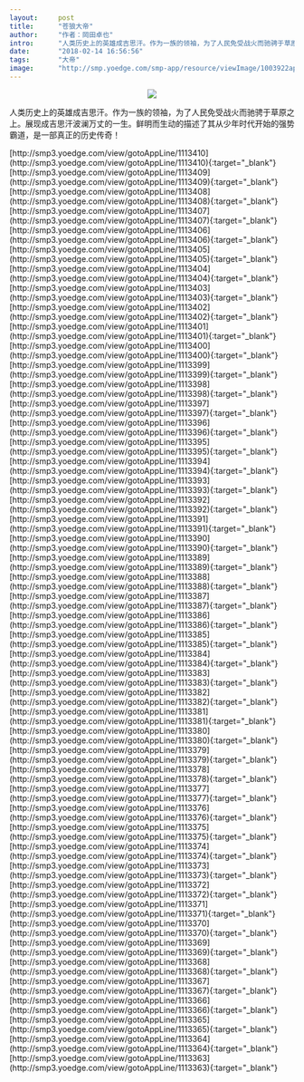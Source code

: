 ```yaml
---
layout:     post
title:      "苍狼大帝"
author:     "作者：岡田卓也"
intro:      "人类历史上的英雄成吉思汗。作为一族的领袖，为了人民免受战火而驰骋于草原之上。展现成吉思汗波澜万丈的一生。鲜明而生动的描述了其从少年时代开始的强势霸道，是一部真正的历史传奇！"
date:       "2018-02-14 16:56:56"
tags:       "大帝"
image:      "http://smp.yoedge.com/smp-app/resource/viewImage/1003922appline.png"
---
```

<div style="text-align: center">
<p><img src="http://smp.yoedge.com/smp-app/resource/viewImage/1003922appline.png"/></p>
</div>
<p class="post-meta">
<span>人类历史上的英雄成吉思汗。作为一族的领袖，为了人民免受战火而驰骋于草原之上。展现成吉思汗波澜万丈的一生。鲜明而生动的描述了其从少年时代开始的强势霸道，是一部真正的历史传奇！</span>
</p>
[http://smp3.yoedge.com/view/gotoAppLine/1113410](http://smp3.yoedge.com/view/gotoAppLine/1113410){:target="_blank"}
[http://smp3.yoedge.com/view/gotoAppLine/1113409](http://smp3.yoedge.com/view/gotoAppLine/1113409){:target="_blank"}
[http://smp3.yoedge.com/view/gotoAppLine/1113408](http://smp3.yoedge.com/view/gotoAppLine/1113408){:target="_blank"}
[http://smp3.yoedge.com/view/gotoAppLine/1113407](http://smp3.yoedge.com/view/gotoAppLine/1113407){:target="_blank"}
[http://smp3.yoedge.com/view/gotoAppLine/1113406](http://smp3.yoedge.com/view/gotoAppLine/1113406){:target="_blank"}
[http://smp3.yoedge.com/view/gotoAppLine/1113405](http://smp3.yoedge.com/view/gotoAppLine/1113405){:target="_blank"}
[http://smp3.yoedge.com/view/gotoAppLine/1113404](http://smp3.yoedge.com/view/gotoAppLine/1113404){:target="_blank"}
[http://smp3.yoedge.com/view/gotoAppLine/1113403](http://smp3.yoedge.com/view/gotoAppLine/1113403){:target="_blank"}
[http://smp3.yoedge.com/view/gotoAppLine/1113402](http://smp3.yoedge.com/view/gotoAppLine/1113402){:target="_blank"}
[http://smp3.yoedge.com/view/gotoAppLine/1113401](http://smp3.yoedge.com/view/gotoAppLine/1113401){:target="_blank"}
[http://smp3.yoedge.com/view/gotoAppLine/1113400](http://smp3.yoedge.com/view/gotoAppLine/1113400){:target="_blank"}
[http://smp3.yoedge.com/view/gotoAppLine/1113399](http://smp3.yoedge.com/view/gotoAppLine/1113399){:target="_blank"}
[http://smp3.yoedge.com/view/gotoAppLine/1113398](http://smp3.yoedge.com/view/gotoAppLine/1113398){:target="_blank"}
[http://smp3.yoedge.com/view/gotoAppLine/1113397](http://smp3.yoedge.com/view/gotoAppLine/1113397){:target="_blank"}
[http://smp3.yoedge.com/view/gotoAppLine/1113396](http://smp3.yoedge.com/view/gotoAppLine/1113396){:target="_blank"}
[http://smp3.yoedge.com/view/gotoAppLine/1113395](http://smp3.yoedge.com/view/gotoAppLine/1113395){:target="_blank"}
[http://smp3.yoedge.com/view/gotoAppLine/1113394](http://smp3.yoedge.com/view/gotoAppLine/1113394){:target="_blank"}
[http://smp3.yoedge.com/view/gotoAppLine/1113393](http://smp3.yoedge.com/view/gotoAppLine/1113393){:target="_blank"}
[http://smp3.yoedge.com/view/gotoAppLine/1113392](http://smp3.yoedge.com/view/gotoAppLine/1113392){:target="_blank"}
[http://smp3.yoedge.com/view/gotoAppLine/1113391](http://smp3.yoedge.com/view/gotoAppLine/1113391){:target="_blank"}
[http://smp3.yoedge.com/view/gotoAppLine/1113390](http://smp3.yoedge.com/view/gotoAppLine/1113390){:target="_blank"}
[http://smp3.yoedge.com/view/gotoAppLine/1113389](http://smp3.yoedge.com/view/gotoAppLine/1113389){:target="_blank"}
[http://smp3.yoedge.com/view/gotoAppLine/1113388](http://smp3.yoedge.com/view/gotoAppLine/1113388){:target="_blank"}
[http://smp3.yoedge.com/view/gotoAppLine/1113387](http://smp3.yoedge.com/view/gotoAppLine/1113387){:target="_blank"}
[http://smp3.yoedge.com/view/gotoAppLine/1113386](http://smp3.yoedge.com/view/gotoAppLine/1113386){:target="_blank"}
[http://smp3.yoedge.com/view/gotoAppLine/1113385](http://smp3.yoedge.com/view/gotoAppLine/1113385){:target="_blank"}
[http://smp3.yoedge.com/view/gotoAppLine/1113384](http://smp3.yoedge.com/view/gotoAppLine/1113384){:target="_blank"}
[http://smp3.yoedge.com/view/gotoAppLine/1113383](http://smp3.yoedge.com/view/gotoAppLine/1113383){:target="_blank"}
[http://smp3.yoedge.com/view/gotoAppLine/1113382](http://smp3.yoedge.com/view/gotoAppLine/1113382){:target="_blank"}
[http://smp3.yoedge.com/view/gotoAppLine/1113381](http://smp3.yoedge.com/view/gotoAppLine/1113381){:target="_blank"}
[http://smp3.yoedge.com/view/gotoAppLine/1113380](http://smp3.yoedge.com/view/gotoAppLine/1113380){:target="_blank"}
[http://smp3.yoedge.com/view/gotoAppLine/1113379](http://smp3.yoedge.com/view/gotoAppLine/1113379){:target="_blank"}
[http://smp3.yoedge.com/view/gotoAppLine/1113378](http://smp3.yoedge.com/view/gotoAppLine/1113378){:target="_blank"}
[http://smp3.yoedge.com/view/gotoAppLine/1113377](http://smp3.yoedge.com/view/gotoAppLine/1113377){:target="_blank"}
[http://smp3.yoedge.com/view/gotoAppLine/1113376](http://smp3.yoedge.com/view/gotoAppLine/1113376){:target="_blank"}
[http://smp3.yoedge.com/view/gotoAppLine/1113375](http://smp3.yoedge.com/view/gotoAppLine/1113375){:target="_blank"}
[http://smp3.yoedge.com/view/gotoAppLine/1113374](http://smp3.yoedge.com/view/gotoAppLine/1113374){:target="_blank"}
[http://smp3.yoedge.com/view/gotoAppLine/1113373](http://smp3.yoedge.com/view/gotoAppLine/1113373){:target="_blank"}
[http://smp3.yoedge.com/view/gotoAppLine/1113372](http://smp3.yoedge.com/view/gotoAppLine/1113372){:target="_blank"}
[http://smp3.yoedge.com/view/gotoAppLine/1113371](http://smp3.yoedge.com/view/gotoAppLine/1113371){:target="_blank"}
[http://smp3.yoedge.com/view/gotoAppLine/1113370](http://smp3.yoedge.com/view/gotoAppLine/1113370){:target="_blank"}
[http://smp3.yoedge.com/view/gotoAppLine/1113369](http://smp3.yoedge.com/view/gotoAppLine/1113369){:target="_blank"}
[http://smp3.yoedge.com/view/gotoAppLine/1113368](http://smp3.yoedge.com/view/gotoAppLine/1113368){:target="_blank"}
[http://smp3.yoedge.com/view/gotoAppLine/1113367](http://smp3.yoedge.com/view/gotoAppLine/1113367){:target="_blank"}
[http://smp3.yoedge.com/view/gotoAppLine/1113366](http://smp3.yoedge.com/view/gotoAppLine/1113366){:target="_blank"}
[http://smp3.yoedge.com/view/gotoAppLine/1113365](http://smp3.yoedge.com/view/gotoAppLine/1113365){:target="_blank"}
[http://smp3.yoedge.com/view/gotoAppLine/1113364](http://smp3.yoedge.com/view/gotoAppLine/1113364){:target="_blank"}
[http://smp3.yoedge.com/view/gotoAppLine/1113363](http://smp3.yoedge.com/view/gotoAppLine/1113363){:target="_blank"}


